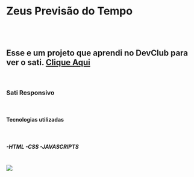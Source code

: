 <h1>Zeus Previsão do Tempo</h1>
<br>
<br>
<h2>Esse e um projeto que aprendi no DevClub para ver o sati.
<a href="https://zeusprevisaodotempo.netlify.app">Clique Aqui</a></h2>
<br>
<h3>Sati Responsivo</h3>
<br>
<h4>Tecnologias utilizadas</h4>
<br>
<h5>-HTML
-CSS
-JAVASCRIPTS
</h5>
<br>
<img src="https://github.com/RaphaelCaviliossii/zeus-previs-o-do-tempo/blob/master/assets/zeus%20previs%C3%A3o%20do%20tempo.png?raw=true" />
<br>
